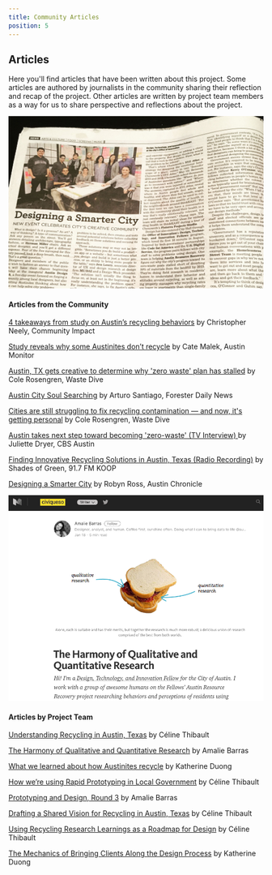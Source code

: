 ```yaml
---
title: Community Articles
position: 5
---
```


## Articles

Here you'll find articles that have been written about this project. Some articles are authored by journalists in the community sharing their reflection and recap of the project. Other articles are written by project team members as a way for us to share perspective and reflections about the project.

![AustinChronicleArticle.jpg](/uploads/AustinChronicleArticle.jpg)

#### Articles from the Community

[4 takeaways from study on Austin’s recycling behaviors](https://communityimpact.com/austin/central-austin/city-county/2017/01/19/4-takeaways-study-austins-recycling-behaviors/)  by Christopher Neely, Community Impact

[Study reveals why some Austinites don’t recycle](https://www.austinmonitor.com/stories/2017/01/study-reveals-austinites-dont-recycle/) by Cate Malek, Austin Monitor

[Austin, TX gets creative to determine why 'zero waste' plan has stalled](http://www.wastedive.com/news/austin-tx-gets-creative-to-determine-why-zero-waste-plan-has-stalled/434449/) by Cole Rosengren, Waste Dive

[Austin City Soul Searching](http://foresternetwork.com/daily/waste/recycling/austin-city-soul-searching/) by Arturo Santiago, Forester Daily News

[Cities are still struggling to fix recycling contamination — and now, it's getting personal](http://www.wastedive.com/news/cities-are-still-struggling-to-fix-recycling-contamination-and-now-its/435578/) by Cole Rosengren, Waste Dive

[Austin takes next step toward becoming 'zero-waste' (TV Interview) ](http://keyetv.com/news/local/austin-takes-next-step-toward-becoming-zero-waste) by Juliette Dryer, CBS Austin

[Finding Innovative Recycling Solutions in Austin, Texas (Radio Recording)](http://shadesofgreenmedia.com/2017/01/finding-innovative-recycling-solutions-in-austin-texas-01-19-2017/) by Shades of Green, 91.7 FM KOOP

[Designing a Smarter City](http://www.austinchronicle.com/news/2016-11-04/designing-a-smarter-city/) by Robyn Ross, Austin Chronicle

![MediumPostScreenshot.png](/uploads/MediumPostScreenshot.png)

#### Articles by Project Team

[Understanding Recycling in Austin, Texas](https://medium.com/civiqueso/understanding-recycling-in-austin-texas-397a7b42d76f) by Céline Thibault

[The Harmony of Qualitative and Quantitative Research](https://medium.com/civiqueso/the-harmony-of-qualitative-and-quantitative-research-80d0bebc4fec) by Amalie Barras

[What we learned about how Austinites recycle](https://medium.com/civiqueso/what-we-learned-about-how-austinites-recycle-bbe0340bd167) by Katherine Duong

[How we’re using Rapid Prototyping in Local Government](https://medium.com/civiqueso/how-were-using-rapid-prototyping-to-design-for-austin-city-government-d0ee34f24f3a) by Céline Thibault

[Prototyping and Design, Round 3](https://medium.com/civiqueso/prototypes-blog-post-round-3-cb8313a02f00) by Amalie Barras

[Drafting a Shared Vision for Recycling in Austin, Texas](https://medium.com/civiqueso/drafting-a-shared-vision-for-recycling-in-austin-texas-725f2cc8c765) by Céline Thibault

[Using Recycling Research Learnings as a Roadmap for Design](https://medium.com/civiqueso/im-c%C3%A9line-bb0c8c9dcdc4) by Céline Thibault

[The Mechanics of Bringing Clients Along the Design Process](https://medium.com/civiqueso/the-mechanics-of-bringing-clients-along-the-design-process-93010a6607f2) by Katherine Duong